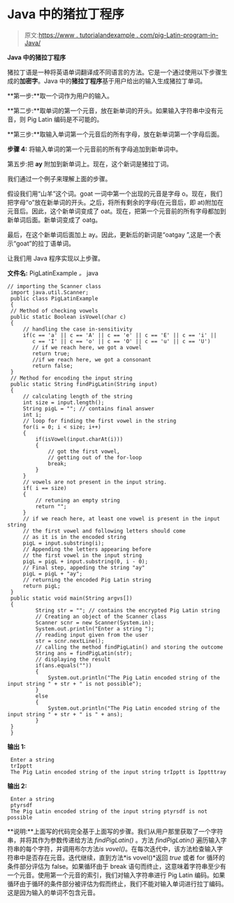 # Java 中的猪拉丁程序

> 原文:[https://www . tutorialandexample . com/pig-Latin-program-in-Java/](https://www.tutorialandexample.com/pig-latin-program-in-java/)

**Java 中的猪拉丁程序**

猪拉丁语是一种将英语单词翻译成不同语言的方法。它是一个通过使用以下步骤生成的**加密字**。Java 中的**猪拉丁程序**基于用户给出的输入生成猪拉丁单词。

**第一步:**取一个词作为用户的输入。

**第二步:**取单词的第一个元音，放在新单词的开头。如果输入字符串中没有元音，则 Pig Latin 编码是不可能的。

**第三步:**取输入单词第一个元音后的所有字母，放在新单词第一个字母后面。

**步骤 4:** 将输入单词的第一个元音前的所有字母追加到新单词中。

第五步:把 **ay** 附加到新单词上。现在，这个新词是猪拉丁词。

我们通过一个例子来理解上面的步骤。

假设我们用“山羊”这个词。goat 一词中第一个出现的元音是字母 o。现在，我们把字母“o”放在新单词的开头。之后，将所有剩余的字母(在元音后，即 at)附加在元音后。因此，这个新单词变成了 oat。现在，把第一个元音前的所有字母都加到新单词后面。新单词变成了 oatg。

最后，在这个新单词后面加上 ay。因此，更新后的新词是“oatgay ”,这是一个表示“goat”的拉丁语单词。

让我们用 Java 程序实现以上步骤。

**文件名:** PigLatinExample *。* java

```
// importing the Scanner class
 import java.util.Scanner;
 public class PigLatinExample
 {
 // Method of checking vowels  
 public static Boolean isVowel(char c)
 {
     // handling the case in-sensitivity
     if(c == 'a' || c == 'A' || c == 'e' || c == 'E' || c == 'i' ||
        c == 'I' || c == 'o' || c == 'O' || c == 'u' || c == 'U')
        // if we reach here, we got a vowel
        return true;
        //if we reach here, we got a consonant
        return false;
 }
 // Method for encoding the input string
 public static String findPigLatin(String input)
 {
     // calculating length of the string
     int size = input.length();
     String pigL = ""; // contains final answer
     int i;
     // loop for finding the first vowel in the string
     for(i = 0; i < size; i++)
     {
         if(isVowel(input.charAt(i)))
         {
             // got the first vowel,
             // getting out of the for-loop
             break;
         }
     }
     // vowels are not present in the input string.
     if( i == size)
     {
         // retuning an empty string
         return "";
     }
     // if we reach here, at least one vowel is present in the input string
     // the first vowel and following letters should come
     // as it is in the encoded string
     pigL = input.substring(i);
     // Appending the letters appearing before
     // the first vowel in the input string
     pigL = pigL + input.substring(0, i - 0);
     // Final step, appeding the string "ay"
     pigL = pigL + "ay";
     // returning the encoded Pig Latin string
     return pigL;
 }
 public static void main(String argvs[])
 {
         String str = ""; // contains the encrypted Pig Latin string
         // Creating an object of the Scanner class
         Scanner scnr = new Scanner(System.in); 
         System.out.println("Enter a string ");
         // reading input given from the user
         str = scnr.nextLine();
         // calling the method findPigLatin() and storing the outcome
         String ans = findPigLatin(str);
         // displaying the result
         if(ans.equals(""))
         {
             System.out.println("The Pig Latin encoded string of the input string " + str + " is not possible");   
         }
         else
         {
             System.out.println("The Pig Latin encoded string of the input string " + str + " is " + ans);
         }
 }
 } 
```

**输出 1:**

```
 Enter a string
 trIpptt
 The Pig Latin encoded string of the input string trIpptt is Ipptttray 
```

**输出 2:**

```
 Enter a string
 ptyrsdf
 The Pig Latin encoded string of the input string ptyrsdf is not possible 
```

**说明:**上面写的代码完全基于上面写的步骤。我们从用户那里获取了一个字符串，并将其作为参数传递给方法 *findPigLatin()* 。方法 *findPigLatin()* 遍历输入字符串的每个字符，并调用布尔方法*is vovel()*。在每次迭代中，该方法检查输入字符串中是否存在元音。迭代继续，直到方法*is vovel()*返回 *true* 或者 for 循环的条件部分评估为 false。如果循环由于 break 语句而终止，这意味着字符串至少有一个元音。使用第一个元音的索引，我们对输入字符串进行 Pig Latin 编码。如果循环由于循环的条件部分被评估为假而终止，我们不能对输入单词进行拉丁编码。这是因为输入的单词不包含元音。